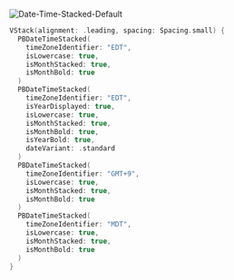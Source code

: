 ![Date-Time-Stacked-Default](https://github.com/powerhome/playbook-swift/assets/54749071/6bd21380-dcf8-46d6-a32e-8d1d529b273c)

```swift
VStack(alignment: .leading, spacing: Spacing.small) {
  PBDateTimeStacked(
    timeZoneIdentifier: "EDT",
    isLowercase: true,
    isMonthStacked: true,
    isMonthBold: true
  )
  PBDateTimeStacked(
    timeZoneIdentifier: "EDT",
    isYearDisplayed: true,
    isLowercase: true,
    isMonthStacked: true,
    isMonthBold: true,
    isYearBold: true,
    dateVariant: .standard
  )
  PBDateTimeStacked(
    timeZoneIdentifier: "GMT+9",
    isLowercase: true,
    isMonthStacked: true,
    isMonthBold: true
  )
  PBDateTimeStacked(
    timeZoneIdentifier: "MDT",
    isLowercase: true,
    isMonthStacked: true,
    isMonthBold: true
  )
}
```
